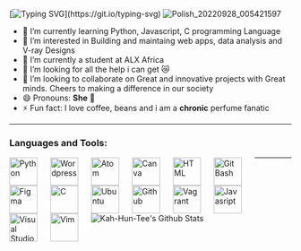 [![Typing SVG](https://readme-typing-svg.demolab.com?font=Fira+Code&size=50&duration=5010&pause=1010&color=F7C104&center=true&vCenter=true&width=1000&height=100&lines=Hola!!!;Mi+nombre+es+marr%C3%B3n+terciopelo;I+am+Velvet%3A%3ABrown;Nice+to+know+you!)](https://git.io/typing-svg)
![Polish_20220928_005421597](https://user-images.githubusercontent.com/114444517/198271325-e34594a3-c65c-46a4-a842-cb98a9b56f43.png)

- 🔭 I’m currently learning Python, Javascript, C programming Language
- 👀 I’m interested in Building and maintaing web apps, data analysis and V-ray Designs
- 🌱 I’m currently a student at ALX Africa
- 🤔 I’m looking for all the help i can get 😿
- 💞️ I’m looking to collaborate on Great and innovative projects with Great minds. Cheers to making a difference in our society
- 😄 Pronouns: **She** 💃
- ⚡ Fun fact: I love coffee, beans and i am a **chronic** perfume fanatic

----------

### Languages and Tools:

<img align="left" alt="Python" width="50px" src="https://cdn.jsdelivr.net/gh/devicons/devicon/icons/python/python-original.svg" style="padding-right:20px;" />
<img align="left" alt="Wordpress" width="50px" src="https://cdn.jsdelivr.net/gh/devicons/devicon/icons/wordpress/wordpress-plain.svg" style="padding-right:20px;" />
<img align="left" alt="Atom" width="50px" src="https://cdn.jsdelivr.net/gh/devicons/devicon/icons/atom/atom-original.svg" style="padding-right:20px;" />
<img align="left" alt="Canva" width="50px" src="https://cdn.jsdelivr.net/gh/devicons/devicon/icons/canva/canva-original.svg" style="padding-right:20px;" />
<img align="left" alt="HTML" width="50px" src="https://cdn.jsdelivr.net/gh/devicons/devicon/icons/html5/html5-original.svg" style="padding-right:20px;" />
<img align="left" alt="Git Bash" width="50px" src="https://cdn.jsdelivr.net/gh/devicons/devicon/icons/git/git-plain.svg" style="padding-right:20px;" />
<img align="left" alt="Figma" width="50px" src="https://cdn.jsdelivr.net/gh/devicons/devicon/icons/figma/figma-original.svg" style="padding-right:20px;" />
<img align="left" alt="C" width="50px" src="https://cdn.jsdelivr.net/gh/devicons/devicon/icons/c/c-original.svg" style="padding-right:20px;" />
<img align="left" alt="Ubuntu" width="50px" src="https://cdn.jsdelivr.net/gh/devicons/devicon/icons/ubuntu/ubuntu-plain.svg" style="padding-right:20px;" />
<img align="left" alt="Github" width="50px" src="https://user-images.githubusercontent.com/3369400/139447912-e0f43f33-6d9f-45f8-be46-2df5bbc91289.png" style="padding-right:20px;" />
<img align="left" alt="Vagrant" width="50px" src="https://cdn.jsdelivr.net/gh/devicons/devicon/icons/vagrant/vagrant-original.svg" style="padding-right:20px;" />
<img align="left" alt="Javasript" width="50px" src="https://cdn.jsdelivr.net/gh/devicons/devicon/icons/javascript/javascript-original.svg" style="padding-right:20px;" />
<img align="left" alt="Visual Studio Code" width="50px" src="https://cdn.jsdelivr.net/gh/devicons/devicon/icons/vscode/vscode-original.svg" style="padding-right:20px;" />
<img align="left" alt="Vim" width="50px" src="https://cdn.jsdelivr.net/gh/devicons/devicon/icons/vim/vim-original.svg" style="padding-right:20px;" />


----------
<br />
<br />
<br />
<br />


<img align="left" alt="Kah-Hun-Tee's Github Stats" src="https://github-readme-stats.vercel.app/api?username=Kah-Hun-Tee&show_icons=true&hide_borders=true" />

